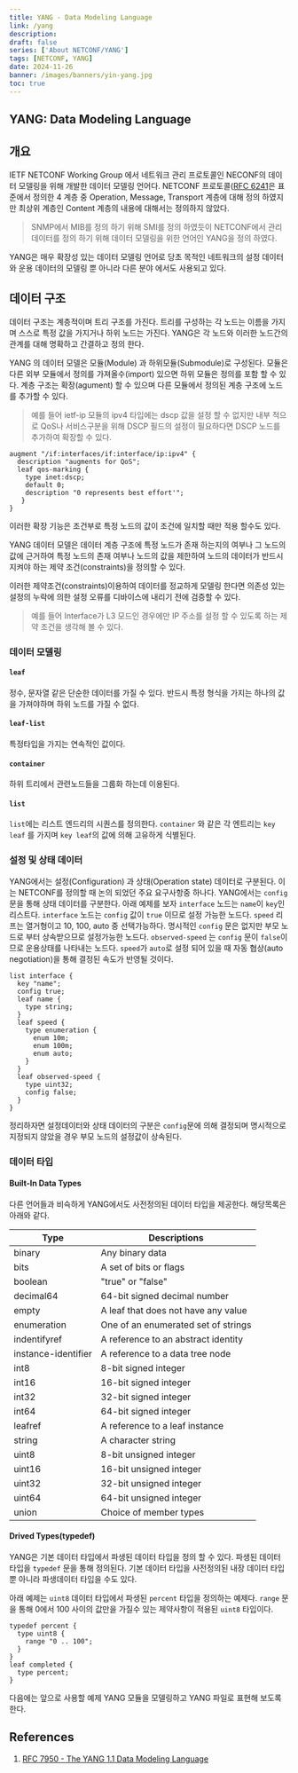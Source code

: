 ```yaml
---
title: YANG - Data Modeling Language
link: /yang
description: 
draft: false
series: ['About NETCONF/YANG']
tags: [NETCONF, YANG]
date: 2024-11-26
banner: /images/banners/yin-yang.jpg
toc: true
---
```



## YANG: Data Modeling Language

## 개요
IETF NETCONF Working Group 에서 네트워크 관리 프로토콜인 NECONF의 데이터 모델링을 위해 개발한 데이터 모델링 언어다. NETCONF 프로토콜([RFC 6241](https://datatracker.ietf.org/doc/html/rfc6241)은 표준에서 정의한 4 계층 중 Operation, Message, Transport 계층에 대해 정의 하였지만 최상위 계층인 Content 계층의 내용에 대해서는 정의하지 않았다. 

> SNMP에서 MIB를 정의 하기 위해 SMI를 정의 하였듯이 NETCONF에서 관리 데이터를 정의 하기 위해 데이터 모델링을 위한 언어인 YANG을 정의 하였다. 

 YANG은 매우 확장성 있는 데이터 모델링 언어로 당초 목적인 네트워크의 설정 데이터와 운용 데이터의 모델링 뿐 아니라 다른 분야 에서도 사용되고 있다. 

## 데이터 구조
데이터 구조는 계층적이며 트리 구조를 가진다. 트리를 구성하는 각 노드는 이름을 가지며 스스로 특정 값을 가지거나 하위 노드는 가진다. YANG은 각 노드와 이러한 노드간의 관계를  대해 명확하고 간결하고 정의 한다. 

YANG 의 데이터 모델은 모듈(Module) 과 하위모듈(Submodule)로 구성된다. 모듈은 다른 외부 모듈에서 정의를 가져올수(import) 있으면 하위 모듈은 정의를 포함 할 수 있다. 계층 구조는 확장(agument) 할 수 있으며 다른 모듈에서 정의된 계층 구조에 노드를 추가할 수 있다. 
> 예를 들어 ietf-ip 모듈의 ipv4 타입에는 dscp 값을 설정 할 수 없지만 내부 적으로   QoS나 서비스구분을 위해 DSCP 필드의 설정이 필요하다면  DSCP 노드를 추가하여 확장할 수 있다. 

```yang
augment "/if:interfaces/if:interface/ip:ipv4" {
  description "augments for QoS";  
  leaf qos-marking {    
    type inet:dscp;    
    default 0;    
    description "0 represents best effort'";  
   }
}
```
이러한 확장 기능은 조건부로 특정 노드의 값이 조건에 일치할 때만 적용 할수도 있다.

YANG 데이터 모델은 데이터 계층 구조에 특정 노드가 존재 하는지의 여부나 그 노드의 값에  근거하여 특정 노드의 존재 여부나 노드의 값을 제한하여 노드의 데이터가 반드시 지켜야 하는 제약 조건(constraints)을 정의할 수 있다. 

이러한 제약조건(constraints)이용하여 데이터를 정교하게 모델링 한다면 의존성 있는 설정의  누락에 의한 설정 오류를 디바이스에 내리기 전에 검증할 수 있다. 

> 예를 들어 Interface가 L3 모드인 경우에만 IP 주소를 설정 할 수 있도록 하는 제약 조건을 생각해 볼 수 있다. 

### 데이터 모델링

#### `leaf`
정수, 문자열 같은 단순한 데이터를 가질 수 있다. 반드시 특정 형식을 가지는 하나의 값을 가져야하며 하위 노드를 가질 수 없다.  
#### `leaf-list`
특정타입을 가지는 연속적인  값이다. 
#### `container`
하위 트리에서 관련노드들을 그룹화 하는데 이용된다.
#### `list`
`list`에는 리스트 엔드리의 시퀀스를 정의한다. `container` 와 같은 각 엔트리는 `key leaf` 를 가지며 `key leaf`의 값에 의해  고유하게 식별된다. 

### 설정 및 상태 데이터
YANG에서는 설정(Configuration) 과 상태(Operation state) 데이터로 구분된다. 이는 NETCONF를 정의할 때 논의 되었던 주요 요구사항중 하나다. 
YANG에서는 `config` 문을 통해 상태 데이터를 구분한다.
 아래 예제를 보자 `interface` 노드는 `name`이 `key`인 리스트다.  `interface` 노드는 `config` 값이 `true` 이므로 설정 가능한 노드다. 
 `speed` 리프는 열거형이고 10, 100, auto 중 선택가능하다. 명시적인 `config` 문은 없지만 부모 노드로 부터 상속받으므로 설정가능한 노드다.  `observed-speed` 는 `config` 문이 `false`이므로 운용상태를 나타내는 노드다. `speed`가 `auto`로 설정 되어 있을 때 자동 협상(auto negotiation)을 통해 결정된 속도가 반영될 것이다.  
```yang
list interface {
  key "name";       
  config true;       
  leaf name {         
    type string;      
  }       
  leaf speed {       
    type enumeration {           
      enum 10m;         
      enum 100m;         
      enum auto;        
    }       
  }      
  leaf observed-speed {         
    type uint32;         
    config false;       
  }     
}
```

정리하자면 설정데이터와 상태 데이터의 구분은 `config`문에 의해 결정되며 명시적으로 지정되지 않았을 경우 부모 노드의 설정값이 상속된다.

### 데이터 타입

#### Built-In Data Types
다른 언어들과 비슥하게 YANG에서도 사전정의된 데이터 타입을 제공한다. 해당목록은 아래와 같다.

| Type | Descriptions | 
| --- | --- |
| binary | Any binary data |
| bits | A set of bits or flags |
| boolean | "true" or "false" |
| decimal64 | 64-bit signed decimal number |
| empty | A leaf that does not have any value |
| enumeration | One of an enumerated set of strings |
| indentifyref | A reference to an abstract identity |
| instance-identifier | A reference to a data tree node |
| int8 | 8-bit signed integer |
| int16 | 16-bit signed integer |
| int32 | 32-bit signed integer |
| int64 | 64-bit signed integer |
| leafref | A reference to a leaf instance |
| string | A character string |
| uint8 | 8-bit unsigned integer |
| uint16 | 16-bit unsigned integer |
| uint32 | 32-bit unsigned integer |
| uint64 | 64-bit unsigned integer |
| union | Choice of member types |

#### Drived Types(typedef)
YANG은 기본 데이터 타입에서 파생된 데이터 타입을 정의 할 수 있다.  파생된 데이터 타입을 `typedef` 문을 통해 정의된다. 기본 데이터 타입을 사전정의된 내장 데이터 타입뿐 아니라 파생데이터 타입을 수도 있다. 

아래 예제는  `uint8` 데이터 타입에서 파생된 `percent` 타입을 정의하는 예제다. `range` 문을 통해  0에서 100 사이의 값만을 가질수 있는 제약사항이 적용된  `uint8`  타입이다.

```yang
typedef percent {
  type uint8 {
    range "0 .. 100";
  }
}
leaf completed {
  type percent;
}
```

다음에는 앞으로 사용할 예제 YANG 모듈을 모델링하고 YANG 파일로 표현해 보도록 한다. 

## References
1. [RFC 7950 - The YANG 1.1 Data Modeling Language
](https://datatracker.ietf.org/doc/html/rfc7950#section-4.2.4)